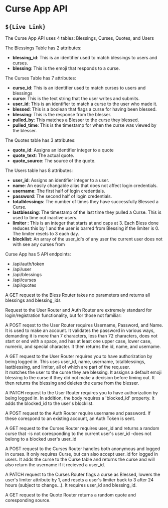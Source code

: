 Curse App API
===

`${Live Link}`
---

The Curse App API uses 4 tables:
Blessings, Curses, Quotes, and Users

The Blessings Table has 2 attributes:
- **blessing_id**: This is an identifier used to match blessings to users and curses.
- **blessing**: This is the emoji that responds to a curse.

The Curses Table has 7 attributes:

- **curse_id**: This is an identifier used to match curses to users and blessings
- **curse**: This is the text string that the user writes and submits.
- **user_id**: This is an identifier to match a curse to the user who made it.
- **blessed**: This is a boolean that flags a curse for having been blessed.
- **blessing**: This is the response from the blesser.
- **pulled_by**: This matches a Blesser to the curse they blessed.
- **pulled_time**: This is the timestamp for when the curse was viewed by the blesser.

The Quotes table has 3 attributes:
- **quote_id**: Assigns an identifier integer to a quote
- **quote_text**: The actual quote.
- **quote_source**: The source of the quote.

The Users table has 8 attributes:
- **user_id**: Assigns an identifier integer to a user.
- **name**: An easily changable alias that does not affect login credentials.
- **username**: The first half of login credentials.
- **password**: The second half of login credentials.
- **totalblessings**: The number of times they have successfully Blessed a Curse.
- **lastblessing**: The timestamp of the last time they pulled a Curse.  This is used to time out inactive users.
- **limiter** : This is an integer that starts at and caps at 3.  Each Bless done reduces this by 1 and the user is barred from Blessing if the limiter is 0.  The limiter resets to 3 each day.
- **blocklist**: An array of the user_id's of any user the current user does not with see any curses from


Curse App has 5 API endpoints:
- /api/auth/token
- /api/user
- /api/blessings
- /api/curses
- /api/quotes


A GET request to the Bless Router takes no parameters 
and returns all blessings and blessing_ids

Request to the User Router and Auth Router are extremely standard 
for login/registration functionality, but for those 
not familiar:

A POST reqest to the User Router requires 
Username, Password, and Name.
It is used to make an account.
It validates the password in various ways, demanding it is more than 7 characters, less than 72 characters, 
does not start or end with a space, and has at least one upper case, lower case, numeric, and special character.
It then returns the id, name, and username.

A GET request to the User Router requires you to have authorization by 
being logged in.  This uses user_id, name, username, totalblessings, lastblessing, and limiter, all 
of which are part of the req.user.  
It matches the user to the curse they are blessing.
It assigns a default emoji blessing to the curse if they did not make a decision before timing out.
It then returns the blessing and deletes the curse from the blesser.

A PATCH request to the User Router requires you to have authorization by being logged in. In addition, the body
requires a 'blocked_id' property.
It adds the blocked_id to the user's blocklist.

A POST request to the Auth Router require username and password.  If these corespond to an existing 
account, an Auth Token is sent.

A GET request to the Curses Router requires user_id and returns a random curse that 
-is not coresponding to the current user's user_id
-does not belong to a blocked user's user_id

A POST request to the Curses Router handles both anonymous and logged in curses.
It only requires Curse, but can also accept user_id for logged in users.
It adds the curse to the Curse table and returns the curse and will also return the 
username if it recieved a user_id.

A PATCH request to the Curses Router flags a curse as Blessed, lowers the user's limiter attribute by 1, and resets a user's limiter back to 3 after 24 hours (subject to change...).
It requires user_id and blessing_id.

A GET request to the Quote Router returns a random quote and coresponding source.

